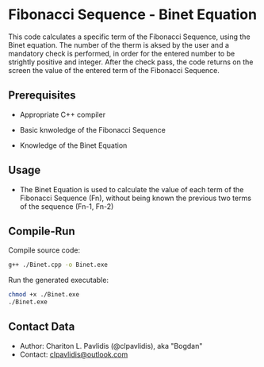 # Fibonacci Sequence - Binet Equation

This code calculates a specific term of the Fibonacci Sequence, using the Binet equation. The number of the therm is aksed by the user and a mandatory check is performed, in order for the entered number to be strightly positive and integer. After the check pass, the code returns on the screen the value of the entered term of the Fibonacci Sequence.

## Prerequisites

- Appropriate C++ compiler

- Basic knwoledge of the Fibonacci Sequence

- Knowledge of the Binet Equation

## Usage

- The Binet Equation is used to calculate the value of each term of the Fibonacci Sequence (Fn), without being known the previous two terms of the sequence (Fn-1, Fn-2)

## Compile-Run

Compile source code:

```bash
g++ ./Binet.cpp -o Binet.exe
```

Run the generated executable:

```bash
chmod +x ./Binet.exe
./Binet.exe
```

## Contact Data

- Author: Chariton L. Pavlidis (@clpavlidis), aka "Bogdan"
- Contact: clpavlidis@outlook.com

